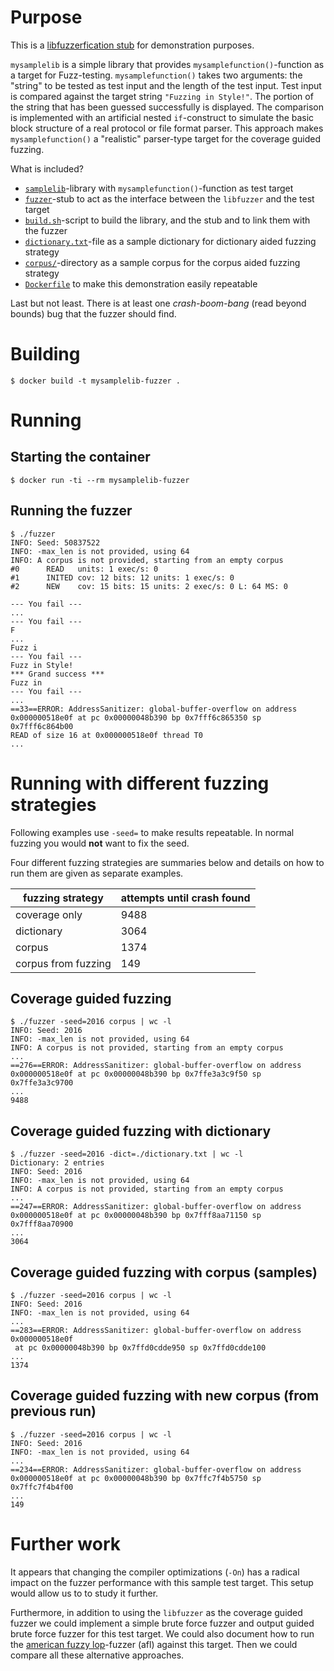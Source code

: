 # Purpose

This is a [libfuzzerfication stub](https://github.com/ouspg/libfuzzerfication)
for demonstration purposes.

`mysamplelib` is a simple library that provides `mysamplefunction()`-function as
a target for Fuzz-testing. `mysamplefunction()` takes two arguments: the "string"
to be tested as test input and the length of the test input.
Test input is compared against the target string `"Fuzzing in Style!"`. The
portion of the string that has been guessed successfully is displayed. The comparison is
implemented with an artificial nested `if`-construct to simulate the
basic block structure of a real protocol or file format parser. This
approach makes `mysamplefunction()` a "realistic" parser-type target for
the coverage guided fuzzing.

What is included?

 * [`samplelib`](samplelib.c)-library with `mysamplefunction()`-function as test target
 * [`fuzzer`](fuzzer.c)-stub to act as the interface between the `libfuzzer` and the test target
 * [`build.sh`](build.sh)-script to build the library, and the stub and to link them with the fuzzer
 * [`dictionary.txt`](dictionary.txt)-file as a sample dictionary for dictionary aided fuzzing strategy
 * [`corpus/`](corpus/)-directory as a sample corpus for the corpus aided fuzzing strategy
 * [`Dockerfile`](Dockerfile) to make this demonstration easily repeatable

Last but not least. There is at least one *crash-boom-bang* (read beyond bounds)
bug that the fuzzer should find.

# Building

```console
$ docker build -t mysamplelib-fuzzer .
```

# Running

## Starting the container

```console
$ docker run -ti --rm mysamplelib-fuzzer
```

## Running the fuzzer

```console
$ ./fuzzer
INFO: Seed: 50837522
INFO: -max_len is not provided, using 64
INFO: A corpus is not provided, starting from an empty corpus
#0      READ   units: 1 exec/s: 0
#1      INITED cov: 12 bits: 12 units: 1 exec/s: 0
#2      NEW    cov: 15 bits: 15 units: 2 exec/s: 0 L: 64 MS: 0

--- You fail ---
...
--- You fail ---
F
...
Fuzz i
--- You fail ---
Fuzz in Style!
*** Grand success ***
Fuzz in
--- You fail ---
...
==33==ERROR: AddressSanitizer: global-buffer-overflow on address 0x000000518e0f at pc 0x00000048b390 bp 0x7fff6c865350 sp 0x7fff6c864b00
READ of size 16 at 0x000000518e0f thread T0
...
```

# Running with different fuzzing strategies

Following examples use `-seed=` to make results repeatable.
In normal fuzzing you would **not** want to fix the seed.

Four different fuzzing strategies are summaries below and details on how to run them are given as separate examples.

fuzzing strategy | attempts until crash found
---------------- | ---------------------------
coverage only | 9488
dictionary | 3064
corpus | 1374
corpus from fuzzing | 149

## Coverage guided fuzzing

```console
$ ./fuzzer -seed=2016 corpus | wc -l
INFO: Seed: 2016
INFO: -max_len is not provided, using 64
INFO: A corpus is not provided, starting from an empty corpus
...
==276==ERROR: AddressSanitizer: global-buffer-overflow on address 0x000000518e0f at pc 0x00000048b390 bp 0x7ffe3a3c9f50 sp 0x7ffe3a3c9700
...
9488
```

## Coverage guided fuzzing with dictionary

```console
$ ./fuzzer -seed=2016 -dict=./dictionary.txt | wc -l
Dictionary: 2 entries
INFO: Seed: 2016
INFO: -max_len is not provided, using 64
INFO: A corpus is not provided, starting from an empty corpus
...
==247==ERROR: AddressSanitizer: global-buffer-overflow on address 0x000000518e0f at pc 0x00000048b390 bp 0x7fff8aa71150 sp 0x7fff8aa70900
...
3064
```

## Coverage guided fuzzing with corpus (samples)

```console
$ ./fuzzer -seed=2016 corpus | wc -l
INFO: Seed: 2016
INFO: -max_len is not provided, using 64
...
==283==ERROR: AddressSanitizer: global-buffer-overflow on address 0x000000518e0f
 at pc 0x00000048b390 bp 0x7ffd0cdde950 sp 0x7ffd0cdde100
...
1374
```

## Coverage guided fuzzing with new corpus (from previous run)

```console
$ ./fuzzer -seed=2016 corpus | wc -l
INFO: Seed: 2016
INFO: -max_len is not provided, using 64
...
==234==ERROR: AddressSanitizer: global-buffer-overflow on address 0x000000518e0f at pc 0x00000048b390 bp 0x7ffc7f4b5750 sp 0x7ffc7f4b4f00
...
149
```

# Further work

It appears that changing the compiler optimizations (`-On`) has a radical impact
on the fuzzer performance with this sample test target. This setup would allow
us to to study it further.

Furthermore, in addition to using the `libfuzzer` as the coverage guided fuzzer
we could implement a simple brute force fuzzer and output guided brute force
fuzzer for this test target. We could also document how to run the [american
fuzzy lop](http://lcamtuf.coredump.cx/afl/)-fuzzer (afl) against this target.
Then we could compare all these alternative approaches.
